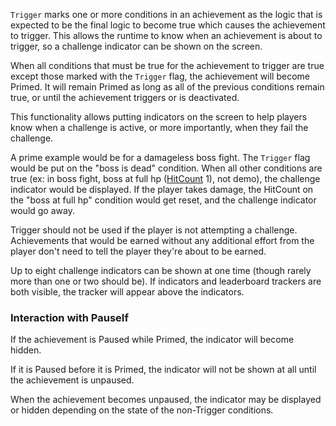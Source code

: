 `Trigger` marks one or more conditions in an achievement as the logic that is expected to be the final logic to become true which causes the achievement to trigger. This allows the runtime to know when an achievement is about to trigger, so a challenge indicator can be shown on the screen.

When all conditions that must be true for the achievement to trigger are true except those marked with the `Trigger` flag, the achievement will become Primed. It will remain Primed as long as all of the previous conditions remain true, or until the achievement triggers or is deactivated.

This functionality allows putting indicators on the screen to help players know when a challenge is active, or more importantly, when they fail the challenge.

A prime example would be for a damageless boss fight. The `Trigger` flag would be put on the "boss is dead" condition. When all other conditions are true (ex: in boss fight, boss at full hp ([HitCount](Hit-Counts) 1), not demo), the challenge indicator would be displayed. If the player takes damage, the HitCount on the "boss at full hp" condition would get reset, and the challenge indicator would go away.

Trigger should not be used if the player is not attempting a challenge. Achievements that would be earned without any additional effort from the player don't need to tell the player they're about to be earned.

Up to eight challenge indicators can be shown at one time (though rarely more than one or two should be). If indicators and leaderboard trackers are both visible, the tracker will appear above the indicators.

### Interaction with PauseIf

If the achievement is Paused while Primed, the indicator will become hidden.

If it is Paused before it is Primed, the indicator will not be shown at all until the achievement is unpaused.

When the achievement becomes unpaused, the indicator may be displayed or hidden depending on the state of the non-Trigger conditions.
